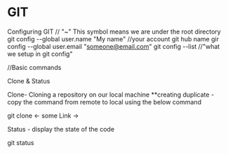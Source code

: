 # GIT
Configuring GIT
<bir>
// "~" This symbol means we are under the root directory 
git config --global user.name "My name" //your account git hub name
gir config --global user.email "someone@email.com"
git config --list  //"what we setup in git config"

//Basic commands

Clone & Status

Clone- Cloning a repository on our local machine
**creating duplicate - copy the command from remote to local using the below command

git clone <- some Link ->

Status - display the state of the code

git status




